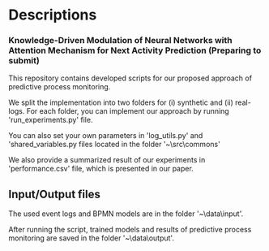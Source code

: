 # Descriptions

### Knowledge-Driven Modulation of Neural Networks with Attention Mechanism for Next Activity Prediction (Preparing to submit)


This repository contains developed scripts for our proposed approach of predictive process monitoring.

We split the implementation into two folders for (i) synthetic and (ii) real-logs. For each folder, you can implement our approach by running 'run_experiments.py' file. 

You can also set your own parameters in 'log_utils.py' and 'shared_variables.py files located in the folder '~\src\commons'

We also provide a summarized result of our experiments in 'performance.csv' file, which is presented in our paper. 

## Input/Output files

The used event logs and BPMN models are in the folder '~\data\input'.

After running the script, trained models and results of predictive process monitoring are saved in the folder '~\data\output'.
